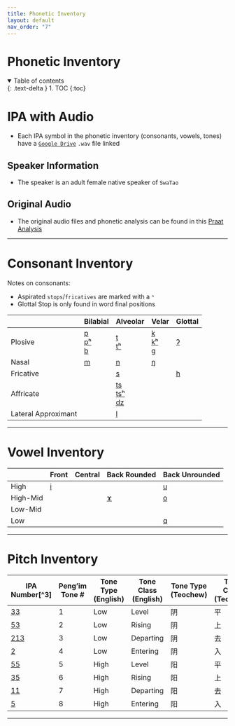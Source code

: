 ```yaml
---
title: Phonetic Inventory
layout: default
nav_order: "7"
---
```

# Phonetic Inventory

<details open markdown="block">
  <summary>
    Table of contents
  </summary>
  {: .text-delta }
1. TOC
{:toc}
</details>

# IPA with Audio
- Each IPA symbol in the phonetic inventory (consonants, vowels, tones) have a [`Google Drive`] `.wav` file linked

## Speaker Information
- The speaker is an adult female native speaker of `SwaTao` 

## Original Audio
- The original audio files and phonetic analysis can be found in this [Praat Analysis]

___
# Consonant Inventory

Notes on consonants:
- Aspirated `stops`/`fricatives` are marked with a `ʰ`
- Glottal Stop is only found in word final positions

|                     | Bilabial           | Alveolar              | Velar              | Glottal |
| ------------------- | ------------------ | --------------------- | ------------------ | ------- |
| Plosive             | [p]<br>[pʰ]<br>[b] | [t]<br>[tʰ]<br>       | [k]<br>[kʰ]<br>[g] | [ʔ]     |
| Nasal               | [m]                | [n]                   | [ŋ]                |         |
| Fricative           |                    | [s]                   |                    | [h]     |
| Affricate           |                    | [ts]<br>[tsʰ]<br>[dz] |                    |         |
| Lateral Approximant |                    | [l]                   |                    |         |

___
# Vowel Inventory

|          | Front | Central | Back Rounded | Back Unrounded |
| -------- | ----- | ------- | ------------ | -------------- |
| High     | [i]   |         |              | [u]            |
| High-Mid |       |         | [ɤ]          | [o]<br>        |
| Low-Mid  |       |         |              |                |
| Low      |       |         |              | [ɑ]            |

___
# Pitch Inventory

| IPA Number[^3] | Peng’im Tone # | Tone Type (English) | Tone Class (English) | Tone Type (Teochew) | Tone Class<br>(Teochew) |
| -------------- | -------------- | ------------------- | -------------------- | ------------------- | ----------------------- |
| [33]           | 1              | Low                 | Level                | 阴                   | 平                       |
| [53]           | 2              | Low                 | Rising               | 阴                   | 上                       |
| [213]          | 3              | Low                 | Departing            | 阴                   | 去                       |
| [2]            | 4              | Low                 | Entering             | 阴                   | 入                       |
| [55]           | 5              | High                | Level                | 阳                   | 平                       |
| [35]           | 6              | High                | Rising               | 阳                   | 上                       |
| [11]           | 7              | High                | Departing            | 阳                   | 去                       |
| [5]            | 8              | High                | Entering             | 阳                   | 入                       |

____
[^1]: 

[Praat Analysis]: https://drive.google.com/file/d/1fgzPOTP9xLBZq0tfiwoHrL-tXCZIPMXS/view?usp=sharing

[p]: https://drive.google.com/file/d/1WSXQJnIrsyBdK6FTTUELznDwV0VqssBd/view?usp=share_link
[pʰ]: https://drive.google.com/file/d/17GUpqbCDc_cAd8Jx2OJzs6YU0cde7JrB/view?usp=share_link
[b]: https://drive.google.com/file/d/1gca-cdZ2azpp9jVT2NQAexyr6Vxdu2XC/view?usp=share_link

[m]: https://drive.google.com/file/d/13WDSafxqIO7JSdXDuWIed-FaWNu3FuTG/view?usp=share_link
[n]: https://drive.google.com/file/d/1NODFA_4Kp12rwtz481W9r3ljYMFB0oGj/view?usp=share_link
[ŋ]: https://drive.google.com/file/d/1G0h60rGVPISrD_NVOUpKDK9cFNi6Ujay/view?usp=share_link

[t]: https://drive.google.com/file/d/11dk0r4DS0iiNqvUcXsFtab_0ZBCN-V4h/view?usp=share_link
[tʰ]: https://drive.google.com/file/d/1zDQ_xVCqxYzc67_VJ_z5w-W4MYV_1dl_/view?usp=share_link

[k]: https://drive.google.com/file/d/1myoAT5OGET0H3z06yBcVZhTuC2UWiure/view?usp=sharing
[kʰ]: https://drive.google.com/file/d/1iXONZSBMDbrfeYK30bkO3l8f2sjzJsyB/view?usp=sharing
[g]: https://drive.google.com/file/d/1EDdX-EcbEDveEzYTnkjML9Kzi0ajoXeR/view?usp=share_link

[ts]: https://drive.google.com/file/d/1Fo3DRoM7nvo42jAjaOu795c1Y9K8GmLk/view?usp=share_link
[tsʰ]: https://drive.google.com/file/d/1-DRxLxsdM004Unh8LDzIavQI7-e9IUED/view?usp=share_link
[dz]: https://drive.google.com/file/d/1I0x2W0U8T7FID2yxhWcVTX7sR4Tf92p5/view?usp=share_link

[l]: https://drive.google.com/file/d/1jFNHEERlGgJOdj2N3BmZ-UDxYdBxu6fS/view?usp=share_link

[s]: https://drive.google.com/file/d/1YDGkwtUxFCQYCHQ_Bt7m_Fiiw2LIzVZe/view?usp=share_link
[ʔ]: https://drive.google.com/file/d/1A7q6QEnX8vOGghQaF5-5g8_ahayostBj/view?usp=share_link
[h]: https://drive.google.com/file/d/12iYBHi-igduoXyUG2GB6xdZuD-DNntrx/view?usp=share_link

[i]: https://drive.google.com/file/d/13RAs6LTViHePuS-PzC8dM3w4B8OLonxs/view?usp=share_link
[e]: https://drive.google.com/file/d/1r8A6fe7DiC8vzKt80oDHR2Cz94Yz7cek/view?usp=share_link
[u]: https://drive.google.com/file/d/1DSPvoS0yT1VlwzhTRsWinw9iGs9YAMej/view?usp=share_link
[o]: https://drive.google.com/file/d/1dop9RiBZPMEM2my6tYbyiznn21gjMsxt/view?usp=share_link
[ɤ]: https://drive.google.com/file/d/1MWpVmDFUF0H9om15FyEpmPtyptWAzP34/view?usp=share_link
[ɑ]: https://drive.google.com/file/d/1EM4T0RgQWApULcohTMi2V-R2uyfzVduQ/view?usp=share_link

[33]: https://drive.google.com/file/d/1icJFQLoJPGfhShwOWx_Pk-BMflSMoc_U/view?usp=sharing
[53]: https://drive.google.com/file/d/13utUIxS3EsXvDheXahJrGOyD5LdRohGm/view?usp=share_link
[213]: https://drive.google.com/file/d/1LaxCWGCCUiKknMNfDNiD0nW6iIXNNNRS/view?usp=share_link
[2]: https://drive.google.com/file/d/1dn3KEi4O9PrW32BJALvFQ7T1FC7idPl4/view?usp=share_link
[55]: https://drive.google.com/file/d/1vycSipON_deb78c1_X8kWb2sqTikctyI/view?usp=share_link
[35]: https://drive.google.com/file/d/1Fcqp38fVjQp3N70UlBAS8MlRnF8Cy1HZ/view?usp=share_link
[11]: https://drive.google.com/file/d/1v7XeXiEhvkBH7e7beEHmQ13F2iR-7Qrj/view?usp=sharing
[5]: https://drive.google.com/file/d/1n4eClKY7DVfHy8qSdGSqOGL-_iCADVd2/view?usp=share_link

[`Google Drive`]: https://drive.google.com/drive/folders/199EAu9Ix-1f-TFnztKLe_1KmaVPKrzGD?usp=share_link